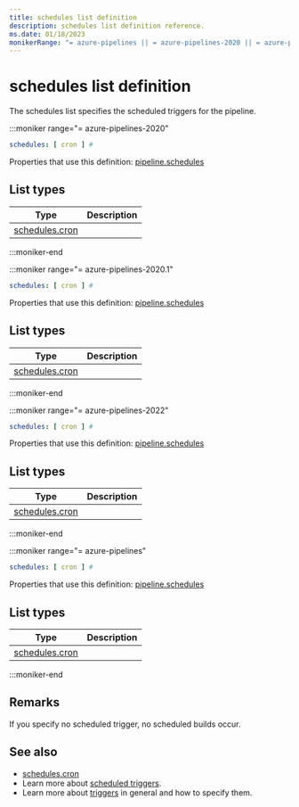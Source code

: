 ```yaml
---
title: schedules list definition
description: schedules list definition reference.
ms.date: 01/18/2023
monikerRange: "= azure-pipelines || = azure-pipelines-2020 || = azure-pipelines-2020.1 || = azure-pipelines-2022"
---
```


# schedules list definition


The schedules list specifies the scheduled triggers for the pipeline.


:::moniker range="= azure-pipelines-2020"

<!-- :::api-definition signature="schedules[schedule]" version="azure-pipelines-2020"::: -->

```yaml
schedules: [ cron ] # 
```


Properties that use this definition: [pipeline.schedules](pipeline.md)

## List types

| Type     | Description |
|----------|-------------|
| [schedules.cron](schedules-cron.md) |  |

<!-- :::api-definition-end::: -->

:::moniker-end

:::moniker range="= azure-pipelines-2020.1"

<!-- :::api-definition signature="schedules[schedule]" version="azure-pipelines-2020.1"::: -->

```yaml
schedules: [ cron ] # 
```


Properties that use this definition: [pipeline.schedules](pipeline.md)

## List types

| Type     | Description |
|----------|-------------|
| [schedules.cron](schedules-cron.md) |  |

<!-- :::api-definition-end::: -->

:::moniker-end

:::moniker range="= azure-pipelines-2022"

<!-- :::api-definition signature="schedules[schedule]" version="azure-pipelines-2022"::: -->

```yaml
schedules: [ cron ] # 
```


Properties that use this definition: [pipeline.schedules](pipeline.md)

## List types

| Type     | Description |
|----------|-------------|
| [schedules.cron](schedules-cron.md) |  |

<!-- :::api-definition-end::: -->

:::moniker-end

:::moniker range="= azure-pipelines"

<!-- :::api-definition signature="schedules[schedule]" version="azure-pipelines"::: -->

```yaml
schedules: [ cron ] # 
```


Properties that use this definition: [pipeline.schedules](pipeline.md)

## List types

| Type     | Description |
|----------|-------------|
| [schedules.cron](schedules-cron.md) |  |

<!-- :::api-definition-end::: -->

:::moniker-end


## Remarks

If you specify no scheduled trigger, no scheduled builds occur.


<!-- Examples -->


## See also

- [schedules.cron](schedules-cron.md)
- Learn more about [scheduled triggers](/azure/devops/pipelines/process/scheduled-triggers).
- Learn more about [triggers](/azure/devops/pipelines/build/triggers#pr-triggers) in general and how to specify them.



